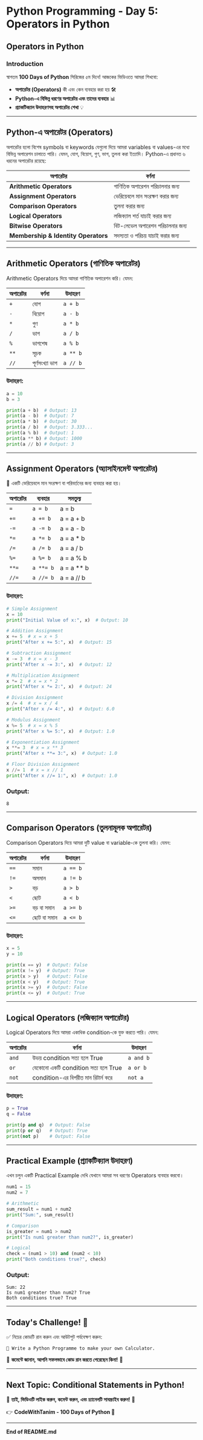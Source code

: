 # Python Programming - Day 5: Operators in Python

## **Operators in Python**

### **Introduction**
স্বাগতম **100 Days of Python** সিরিজের ৫ম দিনে! আজকের ভিডিওতে আমরা শিখবো:
- **অপারেটর (Operators)** কী এবং কেন ব্যবহার করা হয় 🛠️
- **Python-এ বিভিন্ন ধরণের অপারেটর এবং তাদের ব্যবহার** 📊
- **প্র্যাকটিক্যাল উদাহরণসহ অপারেটর শেখা** 💡

---

## **Python-এ অপারেটর (Operators)**

অপারেটর হলো বিশেষ symbols বা keywords যেগুলো দিয়ে আমরা variables বা values-এর মধ্যে বিভিন্ন অপারেশন চালাতে পারি। যেমন, যোগ, বিয়োগ, গুণ, ভাগ, তুলনা করা ইত্যাদি। Python-এ প্রধানত ৬ ধরনের অপারেটর রয়েছে:

| অপারেটর | বর্ণনা |
|-----------|----------------|
| **Arithmetic Operators** | গাণিতিক অপারেশন পরিচালনার জন্য |
| **Assignment Operators** | ভেরিয়েবলে মান সংরক্ষণ করার জন্য |
| **Comparison Operators** | তুলনা করার জন্য |
| **Logical Operators** | লজিক্যাল শর্ত যাচাই করার জন্য |
| **Bitwise Operators** | বিট-লেভেল অপারেশন পরিচালনার জন্য |
| **Membership & Identity Operators** | সদস্যতা ও পরিচয় যাচাই করার জন্য |

---

## **Arithmetic Operators (গাণিতিক অপারেটর)**

Arithmetic Operators দিয়ে আমরা গাণিতিক অপারেশন করি। যেমন:

| অপারেটর | বর্ণনা | উদাহরণ |
|---------|--------|--------|
| `+` | যোগ | `a + b` |
| `-` | বিয়োগ | `a - b` |
| `*` | গুণ | `a * b` |
| `/` | ভাগ | `a / b` |
| `%` | ভাগশেষ | `a % b` |
| `**` | সূচক | `a ** b` |
| `//` | পূর্ণসংখ্যা ভাগ | `a // b` |

### **উদাহরণ:**
```python
a = 10
b = 3

print(a + b)  # Output: 13
print(a - b)  # Output: 7
print(a * b)  # Output: 30
print(a / b)  # Output: 3.333...
print(a % b)  # Output: 1
print(a ** b) # Output: 1000
print(a // b) # Output: 3
```

---

## Assignment Operators (অ্যাসাইনমেন্ট অপারেটর)

🔹 একটি ভেরিয়েবলে মান সংরক্ষণ বা পরিবর্তনের জন্য ব্যবহার করা হয়।

| অপারেটর | ব্যবহার | সমতুল্য |
|-----------|---------|---------|
| `=` | `a = b` | a = b |
| `+=` | `a += b` | a = a + b |
| `-=` | `a -= b` | a = a - b |
| `*=` | `a *= b` | a = a * b |
| `/=` | `a /= b` | a = a / b |
| `%=` | `a %= b` | a = a % b |
| `**=` | `a **= b` | a = a ** b |
| `//=` | `a //= b` | a = a // b |

### **উদাহরণ:**
```python
# Simple Assignment
x = 10
print("Initial Value of x:", x)  # Output: 10

# Addition Assignment
x += 5  # x = x + 5
print("After x += 5:", x)  # Output: 15

# Subtraction Assignment
x -= 3  # x = x - 3
print("After x -= 3:", x)  # Output: 12

# Multiplication Assignment
x *= 2  # x = x * 2
print("After x *= 2:", x)  # Output: 24

# Division Assignment
x /= 4  # x = x / 4
print("After x /= 4:", x)  # Output: 6.0

# Modulus Assignment
x %= 5  # x = x % 5
print("After x %= 5:", x)  # Output: 1.0

# Exponentiation Assignment
x **= 3  # x = x ** 3
print("After x **= 3:", x)  # Output: 1.0

# Floor Division Assignment
x //= 1  # x = x // 1
print("After x //= 1:", x)  # Output: 1.0
```
### Output:
```
8
```
---
## **Comparison Operators (তুলনামূলক অপারেটর)**

Comparison Operators দিয়ে আমরা দুটি value বা variable-কে তুলনা করি। যেমন:

| অপারেটর | বর্ণনা | উদাহরণ |
|---------|--------|--------|
| `==` | সমান | `a == b` |
| `!=` | অসমান | `a != b` |
| `>` | বড় | `a > b` |
| `<` | ছোট | `a < b` |
| `>=` | বড় বা সমান | `a >= b` |
| `<=` | ছোট বা সমান | `a <= b` |

### **উদাহরণ:**
```python
x = 5
y = 10

print(x == y)  # Output: False
print(x != y)  # Output: True
print(x > y)   # Output: False
print(x < y)   # Output: True
print(x >= y)  # Output: False
print(x <= y)  # Output: True
```

---

## **Logical Operators (লজিক্যাল অপারেটর)**

Logical Operators দিয়ে আমরা একাধিক condition-কে যুক্ত করতে পারি। যেমন:

| অপারেটর | বর্ণনা | উদাহরণ |
|---------|--------|--------|
| `and` | উভয় condition সত্য হলে True | `a and b` |
| `or` | যেকোনো একটি condition সত্য হলে True | `a or b` |
| `not` | condition-এর বিপরীত মান রিটার্ন করে | `not a` |

### **উদাহরণ:**
```python
p = True
q = False

print(p and q)  # Output: False
print(p or q)   # Output: True
print(not p)    # Output: False
```

---

## **Practical Example (প্র্যাকটিক্যাল উদাহরণ)**

এখন চলুন একটি Practical Example দেখি যেখানে আমরা সব ধরণের Operators ব্যবহার করবো।

```python
num1 = 15
num2 = 7

# Arithmetic
sum_result = num1 + num2
print("Sum:", sum_result)

# Comparison
is_greater = num1 > num2
print("Is num1 greater than num2?", is_greater)

# Logical
check = (num1 > 10) and (num2 < 10)
print("Both conditions true?", check)
```

### **Output:**
```
Sum: 22
Is num1 greater than num2? True
Both conditions true? True
```

---

## **Today's Challenge! 🎯**

✅ নিচের কোডটি রান করুন এবং আউটপুট পর্যবেক্ষণ করুন:

```
🧮 Write a Python Programme to make your own Calculator.
```


📢 **কমেন্টে জানান, আপনি সফলভাবে কোড রান করতে পেরেছেন কিনা!** 💬

---

## **Next Topic: Conditional Statements in Python!**
🔔 **তাই, ভিডিওটি লাইক করুন, কমেন্ট করুন, এবং চ্যানেলটি সাবস্ক্রাইব করুন!** 🚀

👉 **CodeWithTanim - 100 Days of Python 🚀**

--- 

**End of README.md**